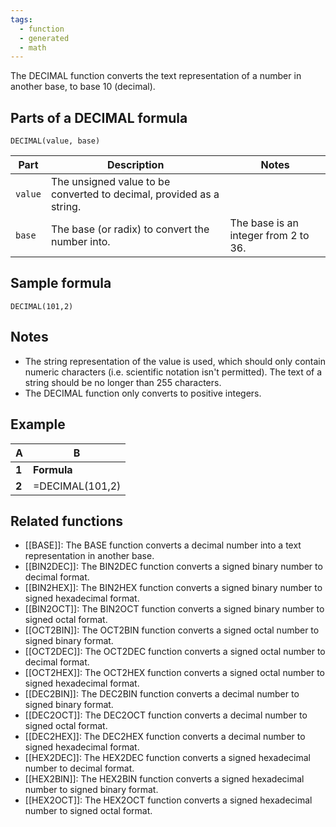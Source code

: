```yaml
---
tags:
  - function
  - generated
  - math
---
```


The DECIMAL function converts the text representation of a number in another base, to base 10 (decimal).

Parts of a DECIMAL formula
--------------------------

`DECIMAL(value, base)`

| Part | Description | Notes |
| --- | --- | --- |
| `value` | The unsigned value to be converted to decimal, provided as a string. |  |
| `base` | The base (or radix) to convert the number into. | The base is an integer from 2 to 36. |

Sample formula
--------------

`DECIMAL(101,2)`

Notes
-----

* The string representation of the value is used, which should only contain numeric characters (i.e. scientific notation isn't permitted). The text of a string should be no longer than 255 characters.
* The DECIMAL function only converts to positive integers.

Example
-------

| A | B |
| --- | --- |
| **1** | **Formula** | **Result** |
| **2** | =DECIMAL(101,2) | 5 |

Related functions
-----------------

* [[BASE]]: The BASE function converts a decimal number into a text representation in another base.
* [[BIN2DEC]]: The BIN2DEC function converts a signed binary number to decimal format.
* [[BIN2HEX]]: The BIN2HEX function converts a signed binary number to signed hexadecimal format.
* [[BIN2OCT]]: The BIN2OCT function converts a signed binary number to signed octal format.
* [[OCT2BIN]]: The OCT2BIN function converts a signed octal number to signed binary format.
* [[OCT2DEC]]: The OCT2DEC function converts a signed octal number to decimal format.
* [[OCT2HEX]]: The OCT2HEX function converts a signed octal number to signed hexadecimal format.
* [[DEC2BIN]]: The DEC2BIN function converts a decimal number to signed binary format.
* [[DEC2OCT]]: The DEC2OCT function converts a decimal number to signed octal format.
* [[DEC2HEX]]: The DEC2HEX function converts a decimal number to signed hexadecimal format.
* [[HEX2DEC]]: The HEX2DEC function converts a signed hexadecimal number to decimal format.
* [[HEX2BIN]]: The HEX2BIN function converts a signed hexadecimal number to signed binary format.
* [[HEX2OCT]]: The HEX2OCT function converts a signed hexadecimal number to signed octal format.